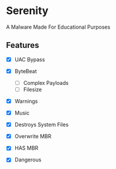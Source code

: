 # Serenity
A Malware Made For Educational Purposes
## Features

- [x] UAC Bypass
- [x] ByteBeat
  - [ ] Complex Payloads
  - [ ] Filesize
- [x] Warnings
- [x] Music
- [x] Destroys System Files
- [x] Overwrite MBR
- [x] HAS MBR

- [x] Dangerous
